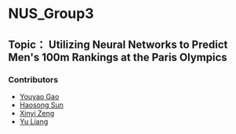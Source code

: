 # NUS_Group3

## Topic： Utilizing Neural Networks to Predict Men's 100m Rankings at the Paris Olympics

### Contributors
- [Youyao Gao](contributors/YouyaoGao.md)
- [Haosong Sun](contributors/HaosongSun.md)
- [Xinyi Zeng](contributors/XinyiZeng.md)
- [Yu Liang](contributors/YuLiang.md)